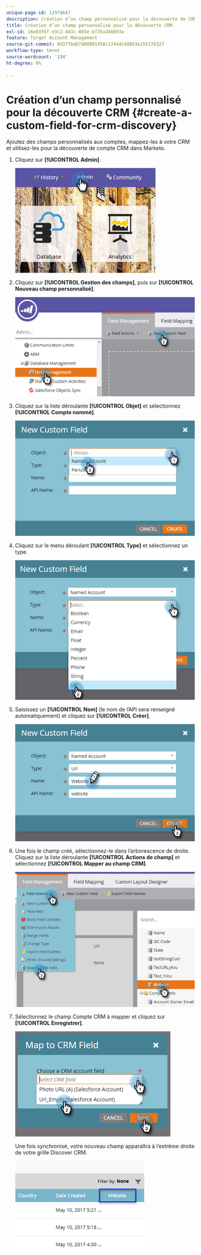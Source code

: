 ```yaml
---
unique-page-id: 12978647
description: Création d’un champ personnalisé pour la découverte de CRM - Documents Marketo - Documentation du produit
title: Création d’un champ personnalisé pour la découverte CRM
exl-id: 16e03f6f-e3c2-443c-803e-bf35a346693a
feature: Target Account Management
source-git-commit: 0d37fbdb7d08901458c1744dc68893e155176327
workflow-type: tm+mt
source-wordcount: '134'
ht-degree: 0%

---
```


# Création d’un champ personnalisé pour la découverte CRM {#create-a-custom-field-for-crm-discovery}

Ajoutez des champs personnalisés aux comptes, mappez-les à votre CRM et utilisez-les pour la découverte de compte CRM dans Marketo.

1. Cliquez sur **[!UICONTROL Admin]**.

   ![](assets/admin.png)

1. Cliquez sur **[!UICONTROL Gestion des champs]**, puis sur **[!UICONTROL Nouveau champ personnalisé]**.

   ![](assets/two-4.png)

1. Cliquez sur la liste déroulante **[!UICONTROL Objet]** et sélectionnez **[!UICONTROL Compte nommé]**.

   ![](assets/three-3.png)

1. Cliquez sur le menu déroulant **[!UICONTROL Type]** et sélectionnez un type.

   ![](assets/four-3.png)

1. Saisissez un **[!UICONTROL Nom]** (le nom de l’API sera renseigné automatiquement) et cliquez sur **[!UICONTROL Créer]**.

   ![](assets/five-3.png)

1. Une fois le champ créé, sélectionnez-le dans l’arborescence de droite. Cliquez sur la liste déroulante **[!UICONTROL Actions de champ]** et sélectionnez **[!UICONTROL Mapper au champ CRM]**.

   ![](assets/six-2.png)

1. Sélectionnez le champ Compte CRM à mapper et cliquez sur **[!UICONTROL Enregistrer]**.

   ![](assets/seven-1.png)

   Une fois synchronisé, votre nouveau champ apparaîtra à l’extrême droite de votre grille Discover CRM.

   ![](assets/eight.png)
